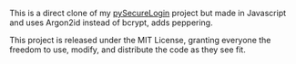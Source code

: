 This is a direct clone of my [pySecureLogin](https://github.com/DJ45X/PySecureLogin) project but made in Javascript and uses Argon2id instead of bcrypt, adds peppering. 

This project is released under the MIT License, granting everyone the freedom to use, modify, and distribute the code as they see fit.